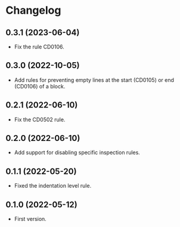 # Changelog


## 0.3.1 (2023-06-04)

- Fix the rule CD0106.


## 0.3.0 (2022-10-05)

- Add rules for preventing empty lines at the start (CD0105) or end (CD0106) of a block.


## 0.2.1 (2022-06-10)

- Fix the CD0502 rule.


## 0.2.0 (2022-06-10)

- Add support for disabling specific inspection rules.


## 0.1.1 (2022-05-20)

- Fixed the indentation level rule.


## 0.1.0 (2022-05-12)

- First version.

